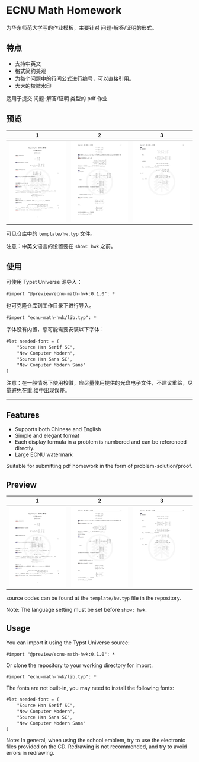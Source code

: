 # ECNU Math Homework 

为华东师范大学写的作业模板，主要针对 问题-解答/证明的形式。

## 特点
- 支持中英文
- 格式简约美观
- 为每个问题中的行间公式进行编号，可以直接引用。
- 大大的校徽水印

适用于提交 问题-解答/证明 类型的 pdf 作业

## 预览
| 1                    | 2                  | 3                |
| ----------------------- | --------------------- | --------------------- |
| ![封面](pic/1.png) | ![内容页1](pic/2.png) | ![内容页2](pic/3.png) |

可见仓库中的 `template/hw.typ` 文件。

注意：中英文语言的设置要在 `show: hwk` 之前。

## 使用


可使用 Typst Universe 源导入：

```typ
#import "@preview/ecnu-math-hwk:0.1.0": *
```

也可克隆仓库到工作目录下进行导入。

```typ
#import "ecnu-math-hwk/lib.typ": *
```

字体没有内置，您可能需要安装以下字体：

```typ
#let needed-font = (
    "Source Han Serif SC",
    "New Computer Modern",
    "Source Han Sans SC",
    "New Computer Modern Sans"
)
```

注意：在一般情况下使用校徽，应尽量使用提供的光盘电子文件，不建议重绘，尽量避免在重.绘中出现误差。

---

## Features
- Supports both Chinese and English
- Simple and elegant format
- Each display formula in a problem is numbered and can be referenced directly.
- Large ECNU watermark

Suitable for submitting pdf homework in the form of problem-solution/proof.

## Preview
| 1                    | 2                  | 3                |
| ----------------------- | --------------------- | --------------------- |
| ![cover page](pic/1.png) | ![content page 1](pic/2.png) | ![content page 2](pic/3.png) |

source codes can be found at the `template/hw.typ` file in the repository.

Note: The language setting must be set before `show: hwk`.

## Usage
You can import it using the Typst Universe source:

```typ
#import "@preview/ecnu-math-hwk:0.1.0": *
```
Or clone the repository to your working directory for import.

```typ
#import "ecnu-math-hwk/lib.typ": *
```

The fonts are not built-in, you may need to install the following fonts:

```typ
#let needed-font = (
    "Source Han Serif SC",
    "New Computer Modern",
    "Source Han Sans SC",
    "New Computer Modern Sans"
)
```

Note: In general, when using the school emblem, try to use the electronic files provided on the CD. Redrawing is not recommended, and try to avoid errors in redrawing.

